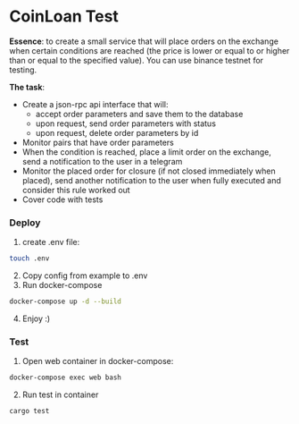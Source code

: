 # CoinLoan Test

**Essence**: to create a small service that will place orders on the exchange when certain conditions are reached (the price is lower or equal to or higher than or equal to the specified value). You can use binance testnet for testing.

**The task**:
- Create a json-rpc api interface that will:
    - accept order parameters and save them to the database
    - upon request, send order parameters with status
    - upon request, delete order parameters by id
- Monitor pairs that have order parameters
- When the condition is reached, place a limit order on the exchange, send a notification to the user in a telegram
- Monitor the placed order for closure (if not closed immediately when placed), send another notification to the user when fully executed and consider this rule worked out
- Cover code with tests

### Deploy

1. create .env file:
```bash
touch .env
```
2. Copy config from example to .env
3. Run docker-compose
```bash
docker-compose up -d --build
```
4. Enjoy :)

### Test

1. Open web container in docker-compose:
```bash
docker-compose exec web bash
```
2. Run test in container
```bash
cargo test
```